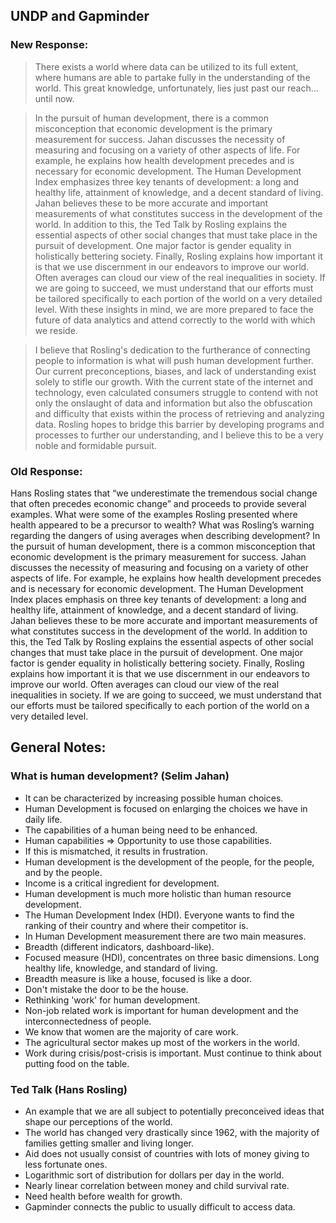 ## UNDP and Gapminder

### New Response:
> There exists a world where data can be utilized to its full extent, where humans are able to partake fully in the understanding of the world.  This great knowledge, unfortunately, lies just past our reach... until now. 

> In the pursuit of human development, there is a common misconception that economic development is the primary measurement for success. Jahan discusses the necessity of measuring and focusing on a variety of other aspects of life. For example, he explains how health development precedes and is necessary for economic development. The Human Development Index emphasizes three key tenants of development: a long and healthy life, attainment of knowledge, and a decent standard of living. Jahan believes these to be more accurate and important measurements of what constitutes success in the development of the world. In addition to this, the Ted Talk by Rosling explains the essential aspects of other social changes that must take place in the pursuit of development. One major factor is gender equality in holistically bettering society. Finally, Rosling explains how important it is that we use discernment in our endeavors to improve our world. Often averages can cloud our view of the real inequalities in society. If we are going to succeed, we must understand that our efforts must be tailored specifically to each portion of the world on a very detailed level. With these insights in mind, we are more prepared to face the future of data analytics and attend correctly to the world with which we reside. 

> I believe that Rosling's dedication to the furtherance of connecting people to information is what will push human development further. Our current preconceptions, biases, and lack of understanding exist solely to stifle our growth. With the current state of the internet and technology, even calculated consumers struggle to contend with not only the onslaught of data and information but also the obfuscation and difficulty that exists within the process of retrieving and analyzing data. Rosling hopes to bridge this barrier by developing programs and processes to further our understanding, and I believe this to be a very noble and formidable pursuit.


### Old Response:
Hans Rosling states that “we underestimate the tremendous social change that often precedes economic change” and proceeds to provide several examples. What were some of the examples Rosling presented where health appeared to be a precursor to wealth? What was Rosling’s warning regarding the dangers of using averages when describing development?
In the pursuit of human development, there is a common misconception that economic development is the primary measurement for success. Jahan discusses the necessity of measuring and focusing on a variety of other aspects of life. For example, he explains how health development precedes and is necessary for economic development. The Human Development Index places emphasis on three key tenants of development: a long and healthy life, attainment of knowledge, and a decent standard of living. Jahan believes these to be more accurate and important measurements of what constitutes success in the development of the world. In addition to this, the Ted Talk by Rosling explains the essential aspects of other social changes that must take place in the pursuit of development. One major factor is gender equality in holistically bettering society. Finally, Rosling explains how important it is that we use discernment in our endeavors to improve our world. Often averages can cloud our view of the real inequalities in society. If we are going to succeed, we must understand that our efforts must be tailored specifically to each portion of the world on a very detailed level. 

## General Notes:

### What is human development? (Selim Jahan)
- It can be characterized by increasing possible human choices. 
- Human Development is focused on enlarging the choices we have in daily life.
- The capabilities of a human being need to be enhanced.
- Human capabilities => Opportunity to use those capabilities.
- If this is mismatched, it results in frustration.
- Human development is the development of the people, for the people, and by the people. 
- Income is a critical ingredient for development. 
- Human development is much more holistic than human resource development.
- The Human Development Index (HDI). Everyone wants to find the ranking of their country and where their competitor is. 
- In Human Development measurement there are two main measures. 
- Breadth (different indicators, dashboard-like).  
- Focused measure (HDI), concentrates on three basic dimensions. Long healthy life, knowledge, and standard of living. 
- Breadth measure is like a house, focused is like a door. 
- Don't mistake the door to be the house. 
- Rethinking 'work' for human development.
- Non-job related work is important for human development and the interconnectedness of people.
- We know that women are the majority of care work. 
- The agricultural sector makes up most of the workers in the world.
- Work during crisis/post-crisis is important. Must continue to think about putting food on the table. 

### Ted Talk (Hans Rosling)
- An example that we are all subject to potentially preconceived ideas that shape our perceptions of the world. 
- The world has changed very drastically since 1962, with the majority of families getting smaller and living longer. 
- Aid does not usually consist of countries with lots of money giving to less fortunate ones. 
- Logarithmic sort of distribution for dollars per day in the world. 
- Nearly linear correlation between money and child survival rate. 
- Need health before wealth for growth.
- Gapminder connects the public to usually difficult to access data. 
